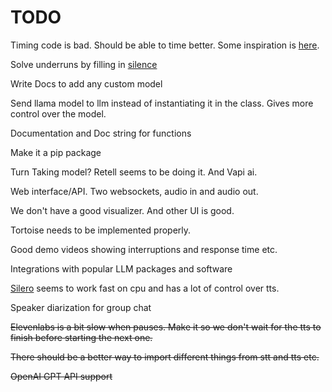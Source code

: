 # TODO

Timing code is bad. Should be able to time better. 
Some inspiration is [here](https://github.com/LAION-AI/natural_voice_assistant).

Solve underruns by filling in [silence](https://stackoverflow.com/questions/19230983/prevent-alsa-underruns-with-pyaudio)

Write Docs to add any custom model

Send llama model to llm instead of instantiating it in the class.
Gives more control over the model. 

Documentation and Doc string for functions

Make it a pip package

Turn Taking model? Retell seems to be doing it. And Vapi ai.

Web interface/API. Two websockets, audio in and audio out.

We don't have a good visualizer. And other UI is good.

Tortoise needs to be implemented properly.

Good demo videos showing interruptions and response time etc.

Integrations with popular LLM packages and software

[Silero](https://github.com/snakers4/silero-models) seems to work fast on cpu and has a lot of control over tts.

Speaker diarization for group chat

~~Elevenlabs is a bit slow when pauses. Make it so we don't wait
for the tts to finish before starting the next one.~~

~~There should be a better way to import different things from stt and tts etc.~~

~~OpenAI GPT API support~~